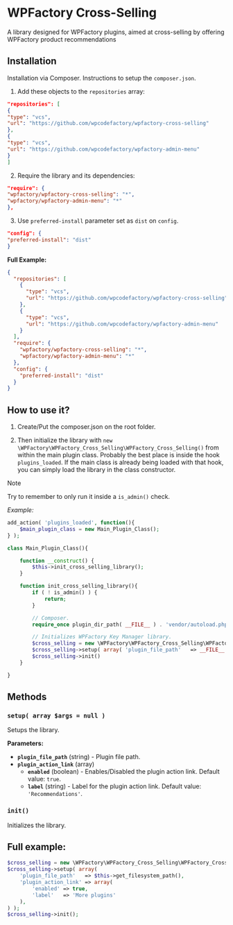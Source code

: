 # WPFactory Cross-Selling
A library designed for WPFactory plugins, aimed at cross-selling by offering WPFactory product recommendations

## Installation

Installation via Composer. Instructions to setup the `composer.json`.

1. Add these objects to the `repositories` array:

```json
"repositories": [
{
"type": "vcs",
"url": "https://github.com/wpcodefactory/wpfactory-cross-selling"
},
{
"type": "vcs",
"url": "https://github.com/wpcodefactory/wpfactory-admin-menu"
}
]
```

2. Require the library and its dependencies:

```json
"require": {
"wpfactory/wpfactory-cross-selling": "*",
"wpfactory/wpfactory-admin-menu": "*"
},
```

3. Use `preferred-install` parameter set as `dist` on `config`.

```json
"config": {
"preferred-install": "dist"
}
```

**Full Example:**

```json
{
  "repositories": [
    {
      "type": "vcs",
      "url": "https://github.com/wpcodefactory/wpfactory-cross-selling"
    },
    {
      "type": "vcs",
      "url": "https://github.com/wpcodefactory/wpfactory-admin-menu"
    }
  ],
  "require": {
    "wpfactory/wpfactory-cross-selling": "*",
    "wpfactory/wpfactory-admin-menu": "*"
  },
  "config": {
    "preferred-install": "dist"
  }
}
```

## How to use it?
1. Create/Put the composer.json on the root folder.

2. Then initialize the library with `new \WPFactory\WPFactory_Cross_Selling\WPFactory_Cross_Selling()` from within the main plugin class. Probably the best place is inside the hook `plugins_loaded`. If the main class is already being loaded with that hook, you can simply load the library in the class constructor.
> [!NOTE]  
> Try to remember to only run it inside a `is_admin()` check.

*Example:*

```php
add_action( 'plugins_loaded', function(){  
    $main_plugin_class = new Main_Plugin_Class();  
} );
```

```php
class Main_Plugin_Class(){

    function __construct() { 
        $this->init_cross_selling_library();
    }

    function init_cross_selling_library(){
        if ( ! is_admin() ) {
            return;
        }

        // Composer.
        require_once plugin_dir_path( __FILE__ ) . 'vendor/autoload.php';

        // Initializes WPFactory Key Manager library.
        $cross_selling = new \WPFactory\WPFactory_Cross_Selling\WPFactory_Cross_Selling();
        $cross_selling->setup( array( 'plugin_file_path'   => __FILE__ ) );
        $cross_selling->init()
    }

}
```

## Methods

### `setup( array $args = null )`

Setups the library.

**Parameters:**

* **`plugin_file_path`** (string) - Plugin file path.
* **`plugin_action_link`** (array)
  * **`enabled`** (boolean) - Enables/Disabled the plugin action link. Default value: `true`.
  * **`label`** (string) - Label for the plugin action link. Default value: `'Recommendations'`.

### `init()`

Initializes the library.

## Full example:

```php
$cross_selling = new \WPFactory\WPFactory_Cross_Selling\WPFactory_Cross_Selling();
$cross_selling->setup( array(
    'plugin_file_path'   => $this->get_filesystem_path(),
    'plugin_action_link' => array(
        'enabled' => true,
        'label'   => 'More plugins'
    ),
) );
$cross_selling->init();
```
